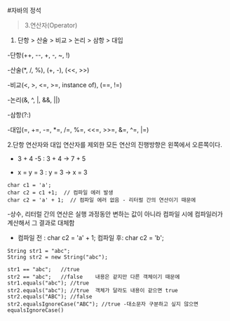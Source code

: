 #자바의 정석 

>3.연산자(Operator)

1. 단항 > 산술 > 비교 > 논리 > 삼항 > 대입

-단항(++, --, +, -, ~, !)

-산술(*, /, %), (+, -), (<<, >>)

-비교(<, >, <=, >=, instance of), (==, !=)

-논리(&, ^, |, &&, ||)

-삼항(?:)

-대입(=, +=, -=, *=, /=, %=, <<=, >>=, &=, ^=, |=)

2.단항 연산자와 대입 연산자를 제외한 모든 연산의 진행방향은 왼쪽에서 오른쪽이다.

- 3 + 4 -5 : 3 + 4 -> 7 + 5

- x = y = 3 : y = 3 -> x = 3


~~~
char c1 = 'a';
char c2 = c1 +1;  // 컴파일 에러 발생
char c2 = 'a' + 1;  // 컴파일 에러 없음 - 리터럴 간의 연산이기 때문에
~~~

-상수, 리터럴 간의 연산은 실행 과정동안 변하는 값이 아니라 컴파일 시에 컴파일러가 계산해서 그 결과로 대체함

- 컴파일 전 : char c2 = 'a' + 1; 컴파일 후: char c2 = 'b';

~~~
String str1 = "abc";
String str2 = new String("abc");

str1 == "abc";   //true
str2 == "abc";   //false    내용은 같지만 다른 객체이기 때문에
str1.equals("abc"); //true
str2.equals("abc"); //true  객체가 달라도 내용이 같으면 true
str2.equals("ABC"); //false
str2.equalsIgnoreCase("ABC"); //true -대소문자 구분하고 싶지 않으면 equalsIgnoreCase()
~~~
